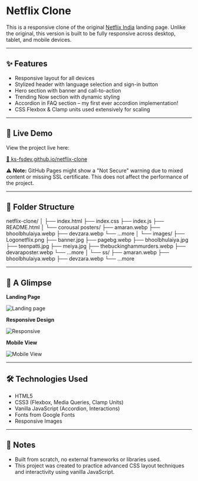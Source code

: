  <h1>Netflix Clone</h1>

  <p>This is a responsive clone of the original <a href="https://www.netflix.com/in/">Netflix India</a> landing page. Unlike the original, this version is built to be fully responsive across desktop, tablet, and mobile devices.</p>
<hr>
  <h2>✨ Features</h2>
  <ul>
    <li>Responsive layout for all devices</li>
    <li>Stylized header with language selection and sign-in button</li>
    <li>Hero section with banner and call-to-action</li>
    <li>Trending Now section with dynamic styling</li>
    <li>Accordion in FAQ section – my first ever accordion implementation!</li>
    <li>CSS Flexbox & Clamp units used extensively for scaling</li>
  </ul>
<hr>
  <h2>🚀 Live Demo</h2>
  <p>View the project live here:</p>
  <p><a href="https://ks-fsdev.github.io/netflix-clone/" target="_blank">🔗 ks-fsdev.github.io/netflix-clone</a></p>
  <div class="note">
    ⚠️ <strong>Note:</strong> GitHub Pages might show a "Not Secure" warning due to mixed content or missing SSL certificate. This does not affect the performance of the project.
  </div>
  
  <hr>

  <h2>📁 Folder Structure</h2>
  <div class="folder-structure">
netflix-clone/
│
├── index.html
├── index.css
├── index.js
├── README.html
│
└── corousal posters/
    ├── amaran.webp
    ├── bhoolbhulaiya.webp
    ├── devzara.webp
    └── ...more
│
└── images/
    ├── Logonetflix.png
    ├── banner.jpg
    ├── pagebg.webp
    ├── bhoolbhulaiya.jpg
    ├── teenpatti.jpg
    ├── meiya.jpg
    ├── thebuckinghammurders.webp
    ├── devaraposter.webp
    └── ...more
│
└── ss/
    ├── amaran.webp
    ├── bhoolbhulaiya.webp
    ├── devzara.webp
    └── ...more
  </div>

  <hr>

<h2>📸 A Glimpse</h2>

<p><strong>Landing Page</strong></p>
<img src="ss/landing-page.gif" alt="Landing page"/>

<p><strong>Responsive Design</strong></p>
<img src="ss/responsive.gif" alt="Responsive"/>

<p><strong>Mobile View</strong></p>
<img src="ss/mobile-view.gif" alt="Mobile View"/>

<hr />

  <h2>🛠️ Technologies Used</h2>
  <ul>
    <li>HTML5</li>
    <li>CSS3 (Flexbox, Media Queries, Clamp Units)</li>
    <li>Vanilla JavaScript (Accordion, Interactions)</li>
    <li>Fonts from Google Fonts</li>
    <li>Responsive Images</li>
  </ul>

  <hr>

  <h2>📌 Notes</h2>
  <ul>
    <li>Built from scratch, no external frameworks or libraries used.</li>
    <li>This project was created to practice advanced CSS layout techniques and interactivity using vanilla JavaScript.</li>
  </ul>
